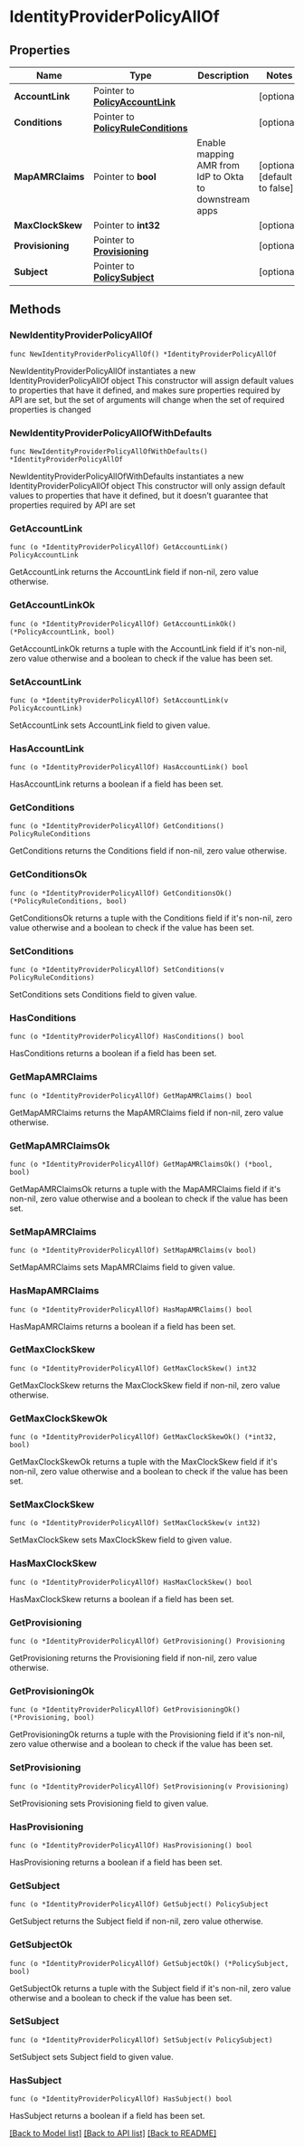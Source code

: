 # IdentityProviderPolicyAllOf

## Properties

Name | Type | Description | Notes
------------ | ------------- | ------------- | -------------
**AccountLink** | Pointer to [**PolicyAccountLink**](PolicyAccountLink.md) |  | [optional] 
**Conditions** | Pointer to [**PolicyRuleConditions**](PolicyRuleConditions.md) |  | [optional] 
**MapAMRClaims** | Pointer to **bool** | Enable mapping AMR from IdP to Okta to downstream apps | [optional] [default to false]
**MaxClockSkew** | Pointer to **int32** |  | [optional] 
**Provisioning** | Pointer to [**Provisioning**](Provisioning.md) |  | [optional] 
**Subject** | Pointer to [**PolicySubject**](PolicySubject.md) |  | [optional] 

## Methods

### NewIdentityProviderPolicyAllOf

`func NewIdentityProviderPolicyAllOf() *IdentityProviderPolicyAllOf`

NewIdentityProviderPolicyAllOf instantiates a new IdentityProviderPolicyAllOf object
This constructor will assign default values to properties that have it defined,
and makes sure properties required by API are set, but the set of arguments
will change when the set of required properties is changed

### NewIdentityProviderPolicyAllOfWithDefaults

`func NewIdentityProviderPolicyAllOfWithDefaults() *IdentityProviderPolicyAllOf`

NewIdentityProviderPolicyAllOfWithDefaults instantiates a new IdentityProviderPolicyAllOf object
This constructor will only assign default values to properties that have it defined,
but it doesn't guarantee that properties required by API are set

### GetAccountLink

`func (o *IdentityProviderPolicyAllOf) GetAccountLink() PolicyAccountLink`

GetAccountLink returns the AccountLink field if non-nil, zero value otherwise.

### GetAccountLinkOk

`func (o *IdentityProviderPolicyAllOf) GetAccountLinkOk() (*PolicyAccountLink, bool)`

GetAccountLinkOk returns a tuple with the AccountLink field if it's non-nil, zero value otherwise
and a boolean to check if the value has been set.

### SetAccountLink

`func (o *IdentityProviderPolicyAllOf) SetAccountLink(v PolicyAccountLink)`

SetAccountLink sets AccountLink field to given value.

### HasAccountLink

`func (o *IdentityProviderPolicyAllOf) HasAccountLink() bool`

HasAccountLink returns a boolean if a field has been set.

### GetConditions

`func (o *IdentityProviderPolicyAllOf) GetConditions() PolicyRuleConditions`

GetConditions returns the Conditions field if non-nil, zero value otherwise.

### GetConditionsOk

`func (o *IdentityProviderPolicyAllOf) GetConditionsOk() (*PolicyRuleConditions, bool)`

GetConditionsOk returns a tuple with the Conditions field if it's non-nil, zero value otherwise
and a boolean to check if the value has been set.

### SetConditions

`func (o *IdentityProviderPolicyAllOf) SetConditions(v PolicyRuleConditions)`

SetConditions sets Conditions field to given value.

### HasConditions

`func (o *IdentityProviderPolicyAllOf) HasConditions() bool`

HasConditions returns a boolean if a field has been set.

### GetMapAMRClaims

`func (o *IdentityProviderPolicyAllOf) GetMapAMRClaims() bool`

GetMapAMRClaims returns the MapAMRClaims field if non-nil, zero value otherwise.

### GetMapAMRClaimsOk

`func (o *IdentityProviderPolicyAllOf) GetMapAMRClaimsOk() (*bool, bool)`

GetMapAMRClaimsOk returns a tuple with the MapAMRClaims field if it's non-nil, zero value otherwise
and a boolean to check if the value has been set.

### SetMapAMRClaims

`func (o *IdentityProviderPolicyAllOf) SetMapAMRClaims(v bool)`

SetMapAMRClaims sets MapAMRClaims field to given value.

### HasMapAMRClaims

`func (o *IdentityProviderPolicyAllOf) HasMapAMRClaims() bool`

HasMapAMRClaims returns a boolean if a field has been set.

### GetMaxClockSkew

`func (o *IdentityProviderPolicyAllOf) GetMaxClockSkew() int32`

GetMaxClockSkew returns the MaxClockSkew field if non-nil, zero value otherwise.

### GetMaxClockSkewOk

`func (o *IdentityProviderPolicyAllOf) GetMaxClockSkewOk() (*int32, bool)`

GetMaxClockSkewOk returns a tuple with the MaxClockSkew field if it's non-nil, zero value otherwise
and a boolean to check if the value has been set.

### SetMaxClockSkew

`func (o *IdentityProviderPolicyAllOf) SetMaxClockSkew(v int32)`

SetMaxClockSkew sets MaxClockSkew field to given value.

### HasMaxClockSkew

`func (o *IdentityProviderPolicyAllOf) HasMaxClockSkew() bool`

HasMaxClockSkew returns a boolean if a field has been set.

### GetProvisioning

`func (o *IdentityProviderPolicyAllOf) GetProvisioning() Provisioning`

GetProvisioning returns the Provisioning field if non-nil, zero value otherwise.

### GetProvisioningOk

`func (o *IdentityProviderPolicyAllOf) GetProvisioningOk() (*Provisioning, bool)`

GetProvisioningOk returns a tuple with the Provisioning field if it's non-nil, zero value otherwise
and a boolean to check if the value has been set.

### SetProvisioning

`func (o *IdentityProviderPolicyAllOf) SetProvisioning(v Provisioning)`

SetProvisioning sets Provisioning field to given value.

### HasProvisioning

`func (o *IdentityProviderPolicyAllOf) HasProvisioning() bool`

HasProvisioning returns a boolean if a field has been set.

### GetSubject

`func (o *IdentityProviderPolicyAllOf) GetSubject() PolicySubject`

GetSubject returns the Subject field if non-nil, zero value otherwise.

### GetSubjectOk

`func (o *IdentityProviderPolicyAllOf) GetSubjectOk() (*PolicySubject, bool)`

GetSubjectOk returns a tuple with the Subject field if it's non-nil, zero value otherwise
and a boolean to check if the value has been set.

### SetSubject

`func (o *IdentityProviderPolicyAllOf) SetSubject(v PolicySubject)`

SetSubject sets Subject field to given value.

### HasSubject

`func (o *IdentityProviderPolicyAllOf) HasSubject() bool`

HasSubject returns a boolean if a field has been set.


[[Back to Model list]](../README.md#documentation-for-models) [[Back to API list]](../README.md#documentation-for-api-endpoints) [[Back to README]](../README.md)


